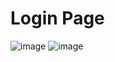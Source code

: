 # Login Page

![image](https://github.com/yuji-sakaguchi/login-page/assets/92128100/35a9295e-f1ef-4d38-88ea-f6c6c1e4e036)
![image](https://github.com/yuji-sakaguchi/login-page/assets/92128100/1ee7a78d-5361-4984-a042-5e7b0c7c5e61)
